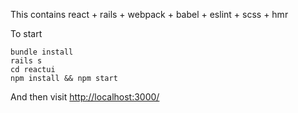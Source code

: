 This contains react + rails + webpack + babel + eslint + scss + hmr

To start

    bundle install
    rails s
    cd reactui
    npm install && npm start
    
And then visit [http://localhost:3000/](http://localhost:3000/)
